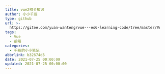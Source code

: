 ```yaml
---
title: vue2相关知识
author: 小小千辰
type: github
url: >-
  https://gitee.com/yuan-wanteng/vue---es6-learning-code/tree/master/Vue%E7%9B%B8%E5%85%B3/Vue%E6%BA%90%E7%A0%81/%E4%BB%A3%E7%A0%81/vue_test
tags:
  - Vue
  - 前端
categories:
  - 千辰的小小笔记
abbrlink: b32674d5
date: 2021-07-25 00:00:00
updated: 2021-07-25 00:00:00
---
```


